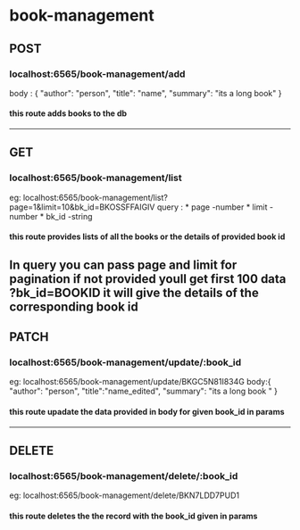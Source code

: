 # book-management

##  POST
### localhost:6565/book-management/add
body :
{
    "author": "person",
    "title": "name",
    "summary": "its a long book"
}

#### this route adds books to the db 
--------------------------------------------------------------------------------------------------------------
##  GET
### localhost:6565/book-management/list
eg: localhost:6565/book-management/list?page=1&limit=10&bk_id=BKOSSFFAIGIV
query :
    * page -number
    * limit -number
    * bk_id -string

#### this route provides lists of all the books or the details of provided book id
In query you can pass page and limit for pagination if not provided youll get first 100 data
?bk_id=BOOKID it will give the details of the corresponding book id
--------------------------------------------------------------------------------------------------------------
##  PATCH
### localhost:6565/book-management/update/:book_id
eg: localhost:6565/book-management/update/BKGC5N81I834G
body:{
    "author": "person",
    "title":"name_edited",
    "summary": "its a long book "
}

#### this route upadate the data provided in body for given book_id in params
--------------------------------------------------------------------------------------------------------------
##  DELETE
### localhost:6565/book-management/delete/:book_id
eg: localhost:6565/book-management/delete/BKN7LDD7PUD1

#### this route deletes the the record with the book_id given in params